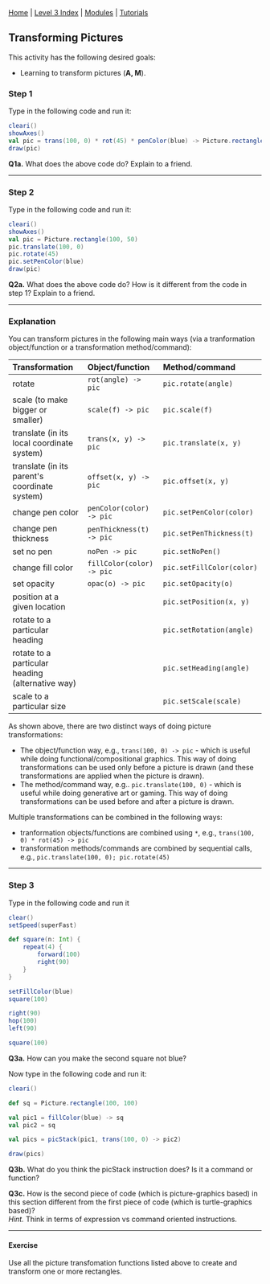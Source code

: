 <div class="nav">
  <a href="../../index.html">Home</a> | <a href="index.html">Level 3 Index</a> | <a href="/modules/modules-index.html">Modules</a> | <a href="../../tutorials-index.html">Tutorials</a>
</div>

## Transforming Pictures

This activity has the following desired goals:
* Learning to transform pictures (**A, M**).

### Step 1

Type in the following code and run it:

```scala
cleari()
showAxes()
val pic = trans(100, 0) * rot(45) * penColor(blue) -> Picture.rectangle(100, 50)
draw(pic)
```

**Q1a.** What does the above code do? Explain to a friend.

---

### Step 2

Type in the following code and run it:

```scala
cleari()
showAxes()
val pic = Picture.rectangle(100, 50)
pic.translate(100, 0)
pic.rotate(45)
pic.setPenColor(blue)
draw(pic)
```

**Q2a.** What does the above code do? How is it different from the code in step 1? Explain to a friend.

---

### Explanation

You can transform pictures in the following main ways (via a tranformation object/function or a transformation method/command):

| Transformation | Object/function | Method/command |
| :--- | :--- | :--- |
| rotate | `rot(angle) -> pic` | `pic.rotate(angle)` |
| scale (to make bigger or smaller) | `scale(f) -> pic` | `pic.scale(f)` |
| translate (in its local coordinate system) | `trans(x, y) -> pic` | `pic.translate(x, y)` |
| translate (in its parent's coordinate system) | `offset(x, y) -> pic` | `pic.offset(x, y)` |
| change pen color | `penColor(color) -> pic` | `pic.setPenColor(color)` |
| change pen thickness | `penThickness(t) -> pic` | `pic.setPenThickness(t)` |
| set no pen | `noPen -> pic` | `pic.setNoPen()` | 
| change fill color | `fillColor(color) -> pic` | `pic.setFillColor(color)` |
| set opacity | `opac(o) -> pic` | `pic.setOpacity(o)` | 
| position at a given location | | `pic.setPosition(x, y)` |
| rotate to a particular heading | | `pic.setRotation(angle)` |
| rotate to a particular heading (alternative way) | | `pic.setHeading(angle)` |
| scale to a particular size | | `pic.setScale(scale)` |

As shown above, there are two distinct ways of doing picture transformations:
* The object/function way, e.g., `trans(100, 0) -> pic` - which is useful while doing functional/compositional graphics. This way of doing transformations can be used only before a picture is drawn (and these transformations are applied when the picture is drawn).
* The method/command way, e.g.. `pic.translate(100, 0)` - which is useful while doing generative art or gaming. This way of doing transformations can be used before and after a picture is drawn.


Multiple transformations can be combined in the following ways:
* tranformation objects/functions are combined using `*`, e.g., `trans(100, 0) * rot(45) -> pic`
* transformation methods/commands are combined by sequential calls, e.g., `pic.translate(100, 0); pic.rotate(45)`

---

### Step 3

Type in the following code and run it

```scala
clear()
setSpeed(superFast)

def square(n: Int) {
    repeat(4) {
        forward(100)
        right(90)
    }
}

setFillColor(blue)
square(100)

right(90)
hop(100)
left(90)

square(100)
```

**Q3a.** How can you make the second square not blue?

Now type in the following code and run it:

```scala
cleari()

def sq = Picture.rectangle(100, 100)

val pic1 = fillColor(blue) -> sq
val pic2 = sq

val pics = picStack(pic1, trans(100, 0) -> pic2)

draw(pics)
```

**Q3b.** What do you think the picStack instruction does? Is it a command or function?

**Q3c.** How is the second piece of code (which is picture-graphics based) in this section different from the first piece of code (which is turtle-graphics based)?  
*Hint.* Think in terms of expression vs command oriented instructions.

---

#### Exercise

Use all the picture transfomation functions listed above to create and transform one or more rectangles.

